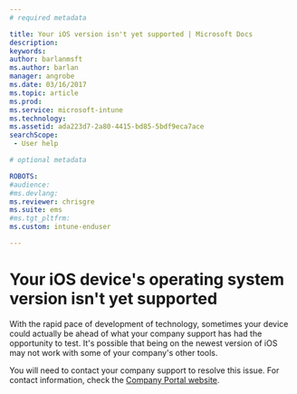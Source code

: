 ```yaml
---
# required metadata

title: Your iOS version isn't yet supported | Microsoft Docs
description:
keywords:
author: barlanmsftms.author: barlan
manager: angrobe
ms.date: 03/16/2017
ms.topic: article
ms.prod:
ms.service: microsoft-intune
ms.technology:
ms.assetid: ada223d7-2a80-4415-bd85-5bdf9eca7acesearchScope: - User help

# optional metadata

ROBOTS:  
#audience:
#ms.devlang:
ms.reviewer: chrisgre
ms.suite: ems
#ms.tgt_pltfrm:
ms.custom: intune-enduser

---
```



# Your iOS device's operating system version isn't yet supported

With the rapid pace of development of technology, sometimes your device could actually be ahead of what your company support has had the opportunity to test. It's possible that being on the newest version of iOS may not work with some of your company's other tools.

You will need to contact your company support to resolve this issue. For contact information, check the [Company Portal website](http://portal.manage.microsoft.com).
